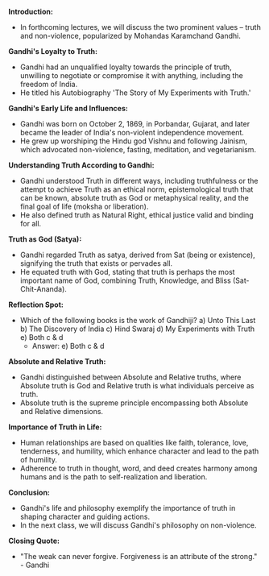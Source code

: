 **Introduction:**

- In forthcoming lectures, we will discuss the two prominent values – truth and non-violence, popularized by Mohandas Karamchand Gandhi.

**Gandhi's Loyalty to Truth:**

- Gandhi had an unqualified loyalty towards the principle of truth, unwilling to negotiate or compromise it with anything, including the freedom of India.
- He titled his Autobiography 'The Story of My Experiments with Truth.'

**Gandhi's Early Life and Influences:**

- Gandhi was born on October 2, 1869, in Porbandar, Gujarat, and later became the leader of India's non-violent independence movement.
- He grew up worshiping the Hindu god Vishnu and following Jainism, which advocated non-violence, fasting, meditation, and vegetarianism.

**Understanding Truth According to Gandhi:**

- Gandhi understood Truth in different ways, including truthfulness or the attempt to achieve Truth as an ethical norm, epistemological truth that can be known, absolute truth as God or metaphysical reality, and the final goal of life (moksha or liberation).
- He also defined truth as Natural Right, ethical justice valid and binding for all.

**Truth as God (Satya):**

- Gandhi regarded Truth as satya, derived from Sat (being or existence), signifying the truth that exists or pervades all.
- He equated truth with God, stating that truth is perhaps the most important name of God, combining Truth, Knowledge, and Bliss (Sat-Chit-Ananda).

**Reflection Spot:**

- Which of the following books is the work of Gandhiji? a) Unto This Last b) The Discovery of India c) Hind Swaraj d) My Experiments with Truth e) Both c & d
    - Answer: e) Both c & d

**Absolute and Relative Truth:**

- Gandhi distinguished between Absolute and Relative truths, where Absolute truth is God and Relative truth is what individuals perceive as truth.
- Absolute truth is the supreme principle encompassing both Absolute and Relative dimensions.

**Importance of Truth in Life:**

- Human relationships are based on qualities like faith, tolerance, love, tenderness, and humility, which enhance character and lead to the path of humility.
- Adherence to truth in thought, word, and deed creates harmony among humans and is the path to self-realization and liberation.

**Conclusion:**

- Gandhi's life and philosophy exemplify the importance of truth in shaping character and guiding actions.
- In the next class, we will discuss Gandhi's philosophy on non-violence.

**Closing Quote:**

- "The weak can never forgive. Forgiveness is an attribute of the strong." - Gandhi